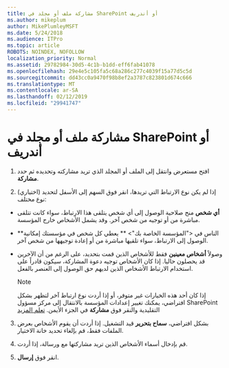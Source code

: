 ```yaml
---
title: مشاركة ملف أو مجلد في SharePoint أو أندريف
ms.author: mikeplum
author: MikePlumleyMSFT
ms.date: 5/24/2018
ms.audience: ITPro
ms.topic: article
ROBOTS: NOINDEX, NOFOLLOW
localization_priority: Normal
ms.assetid: 29782984-30d5-4c1b-b1dd-eff6fab41078
ms.openlocfilehash: 29e4e5c105fa5c68a286c277c4039f15a77d5c5d
ms.sourcegitcommit: dd43cc0a9470f98b8ef2a3787c823801d674c666
ms.translationtype: MT
ms.contentlocale: ar-SA
ms.lasthandoff: 02/12/2019
ms.locfileid: "29941747"
---
```

# <a name="share-a-file-or-folder-in-sharepoint-or-onedrive"></a>مشاركة ملف أو مجلد في SharePoint أو أندريف

1. افتح مستعرض وانتقل إلى الملف أو المجلد الذي تريد مشاركته وتحديده ثم حدد **مشاركة**. 
    
2. (اختياري) إذا لم يكن نوع الارتباط التي تريدها، انقر فوق السهم إلى الأسفل لتحديد نوع مختلف:
    
  - **أي شخص** منح صلاحية الوصول إلى أي شخص يتلقى هذا الارتباط، سواء كانت تتلقى مباشرة من أو توجيه من شخص آخر. وقد يشمل الأشخاص خارج المؤسسة. 
    
  - **الناس في \<"المؤسسة الخاصة بك"\> ** يعطي كل شخص في مؤسستك إمكانية الوصول إلى الارتباط، سواء تلقيها مباشرة من أو إعادة توجيهها من شخص آخر. 
    
  - وصولاً **أشخاص معينين** فقط للأشخاص الذين قمت بتحديد، على الرغم من أن الآخرين قد يحصلون حاليا. إذا كان الأشخاص توجيه دعوة المشاركة، سيكون قادراً على استخدام الارتباط الأشخاص الذين لديهم حق الوصول إلى العنصر بالفعل. 
    
    > [!NOTE]
    > إذا كان أحد هذه الخيارات غير متوفر، أو إذا أردت نوع ارتباط آخر لتظهر بشكل افتراضي، يمكنك تغيير إعدادات المؤسسة بالانتقال إلى مركز مسؤول SharePoint التقليدية والنقر فوق **مشاركة** في الجزء الأيمن. [تعلم المزيد](https://go.microsoft.com/fwlink/?linkid=866426)
  
3. بشكل افتراضي، **سماح بتحرير** قيد التشغيل. إذا أردت أن يقوم الأشخاص بعرض الملفات فقط، قم بإلغاء تحديد خانة الاختيار. 
    
4. قم بإدخال أسماء الأشخاص الذين تريد مشاركتها مع ورسالة، إذا أردت.
    
5. انقر فوق **إرسال**. 
    

